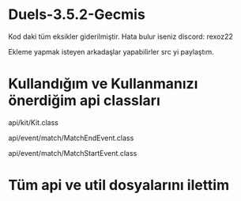 # Duels-3.5.2-Gecmis

Kod daki tüm eksikler giderilmiştir. Hata bulur iseniz discord: rexoz22





Ekleme yapmak isteyen arkadaşlar yapabilirler src yi paylaştım.

# Kullandığım ve Kullanmanızı önerdiğim api classları
api/kit/Kit.class





api/event/match/MatchEndEvent.class




api/event/match/MatchStartEvent.class




# Tüm api ve util dosyalarını ilettim
